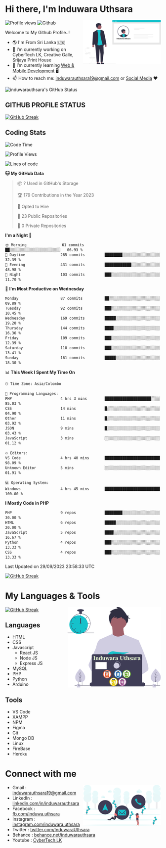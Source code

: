 # Hi there, I'm Induwara Uthsara
![Profile views](https://gpvc.arturio.dev/induwarauthsara)
![Github](https://img.shields.io/github/followers/induwarauthsara?label=Follow&style=social)
<img width="50%" align="right" alt="Induwara Uthsara's Profile" src="https://github.com/induwarauthsara/induwarauthsara/blob/main/images/profileInduwaraUthsara.svg" />

Welcome to My Github Profile..! 


- :earth_americas:	I'm From Sri Lanka :sri_lanka:
- 🔭 I’m currently working on CyberTech LK, Creative Galle, Srijaya Print House 
- 🌱 I’m currently learning [Web & Mobile Development](https://github.com/induwarauthsara/induwarauthsara/blob/main/README.md#my-languages--tools) :desktop_computer:
- 📫 How to reach me: [induwarauthsara19@gmail.com](mailto:induwarauthsara19@gmail.com) or [Social Media](https://github.com/induwarauthsara/induwarauthsara/blob/main/README.md#connect-with-me) :hearts:	

![induwarauthsara's GitHub Status](https://github-readme-stats.vercel.app/api?username=induwarauthsara&show_icons=true&theme=radical)


## GITHUB PROFILE STATUS
[![GitHub Streak](https://github-readme-streak-stats.herokuapp.com/?user=induwarauthsara&theme=dracula)](https://github.com/induwarauthsara)

## Coding Stats
<!--START_SECTION:waka-->
![Code Time](http://img.shields.io/badge/Code%20Time-148%20hrs%2041%20mins-blue)

![Profile Views](http://img.shields.io/badge/Profile%20Views-3-blue)

![Lines of code](https://img.shields.io/badge/From%20Hello%20World%20I%27ve%20Written-1.1%20million%20lines%20of%20code-blue)

**🐱 My GitHub Data** 

> 📦 ? Used in GitHub's Storage 
 > 
> 🏆 179 Contributions in the Year 2023
 > 
> 💼 Opted to Hire
 > 
> 📜 23 Public Repositories 
 > 
> 🔑 0 Private Repositories 
 > 
**I'm a Night 🦉** 

```text
🌞 Morning                61 commits          ██░░░░░░░░░░░░░░░░░░░░░░░   06.93 % 
🌆 Daytime                285 commits         ████████░░░░░░░░░░░░░░░░░   32.39 % 
🌃 Evening                431 commits         ████████████░░░░░░░░░░░░░   48.98 % 
🌙 Night                  103 commits         ███░░░░░░░░░░░░░░░░░░░░░░   11.70 % 
```
📅 **I'm Most Productive on Wednesday** 

```text
Monday                   87 commits          ██░░░░░░░░░░░░░░░░░░░░░░░   09.89 % 
Tuesday                  92 commits          ███░░░░░░░░░░░░░░░░░░░░░░   10.45 % 
Wednesday                169 commits         █████░░░░░░░░░░░░░░░░░░░░   19.20 % 
Thursday                 144 commits         ████░░░░░░░░░░░░░░░░░░░░░   16.36 % 
Friday                   109 commits         ███░░░░░░░░░░░░░░░░░░░░░░   12.39 % 
Saturday                 118 commits         ███░░░░░░░░░░░░░░░░░░░░░░   13.41 % 
Sunday                   161 commits         █████░░░░░░░░░░░░░░░░░░░░   18.30 % 
```


📊 **This Week I Spent My Time On** 

```text
🕑︎ Time Zone: Asia/Colombo

💬 Programming Languages: 
PHP                      4 hrs 3 mins        █████████████████████░░░░   85.03 % 
CSS                      14 mins             █░░░░░░░░░░░░░░░░░░░░░░░░   04.90 % 
Other                    11 mins             █░░░░░░░░░░░░░░░░░░░░░░░░   03.92 % 
JSON                     9 mins              █░░░░░░░░░░░░░░░░░░░░░░░░   03.43 % 
JavaScript               3 mins              ░░░░░░░░░░░░░░░░░░░░░░░░░   01.12 % 

🔥 Editors: 
VS Code                  4 hrs 40 mins       █████████████████████████   98.09 % 
Unknown Editor           5 mins              ░░░░░░░░░░░░░░░░░░░░░░░░░   01.91 % 

💻 Operating System: 
Windows                  4 hrs 45 mins       █████████████████████████   100.00 % 
```

**I Mostly Code in PHP** 

```text
PHP                      9 repos             ████████░░░░░░░░░░░░░░░░░   30.00 % 
HTML                     6 repos             █████░░░░░░░░░░░░░░░░░░░░   20.00 % 
JavaScript               5 repos             ████░░░░░░░░░░░░░░░░░░░░░   16.67 % 
Python                   4 repos             ███░░░░░░░░░░░░░░░░░░░░░░   13.33 % 
CSS                      4 repos             ███░░░░░░░░░░░░░░░░░░░░░░   13.33 % 
```




 Last Updated on 29/09/2023 23:58:33 UTC
<!--END_SECTION:waka-->
          

[![GitHub Streak](https://github-profile-trophy.vercel.app/?username=induwarauthsara&theme=juicyfresh)](https://github.com/induwarauthsara)


# My Languages & Tools
[![GitHub Streak](https://github-readme-stats.vercel.app/api/top-langs/?username=induwarauthsara)](https://github.com/induwarauthsara)
<img width="60%" align="right" alt="Induwara Uthsara's Programmer" src="https://github.com/induwarauthsara/induwarauthsara/blob/main/images/programmingInduwaraUthsara.svg" />

## Languages
* HTML
* CSS
* Javascript
  * React JS
  * Node JS
  * Express JS
* MySQL
* PHP
* Python
* Arduino

## Tools
* VS Code
* XAMPP
* NPM
* Figma
* Git
* Mongo DB
* Linux
* FireBase
* Heroku

# Connect with me
<img width="50%" align="right" alt="Induwara Uthsara's Contact Informations" src="https://github.com/induwarauthsara/induwarauthsara/blob/main/images/contactInduwaraUthsara.svg" />

- Gmail    : [induwarauthsara19@gmail.com](mailto:induwarauthsara19@gmail.com)
- LinkedIn : [linkedin.com/in/induwarauthsara](https://www.linkedin.com/in/induwarauthsara)
- Facebook : [fb.com/induwa.uthsara](https://web.facebook.com/induwa.uthsara/)
- Instagram : [instagram.com/induwara.uthsara](https://www.instagram.com/induwara.uthsara)
- Twitter : [twitter.com/InduwaraUthsara](https://twitter.com/InduwaraUthsara)
- Behance : [behance.net/induwarauthsara](https://www.behance.net/induwarauthsara)
- Youtube : [CyberTech LK](https://www.youtube.com/channel/UCWdK_TF8t8UA2uOmawuTKRg)
